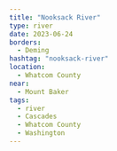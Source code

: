 ```yaml
---
title: "Nooksack River"
type: river
date: 2023-06-24
borders:
  - Deming
hashtag: "nooksack-river"
location:
  - Whatcom County
near:
  - Mount Baker
tags:
  - river
  - Cascades
  - Whatcom County
  - Washington
---
```

